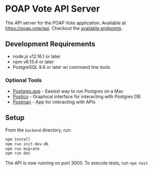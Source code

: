 # POAP Vote API Server

The API server for the POAP Vote application. Available at https://poap.vote/api. Checkout the [available endpoints](https://github.com/apbendi/poap-vote/blob/master/backend/src/index.js#L32-L37).

## Development Requirements

* node.js v12.16.1 or later
* npm v6.13.4 or later
* PostgreSQL 9.6 or later w/ command line tools

### Optional Tools

* [Postgres.app](https://postgresapp.com/) - Easiest way to run Postgres on a Mac
* [Postico](https://eggerapps.at/postico/) - Graphical interface for interacting with Postgres DB
* [Postman](https://www.postman.com/) - App for interacting with APIs

## Setup

From the `backend` directory, run:

```bash
npm install
npm run init-dev-db
npm run migrate
npm run dev
```

The API is now running on port 3000. To execute tests, run `npm test`





